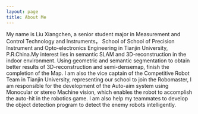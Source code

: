 ```yaml
---
layout: page
title: About Me
---
```


My name is Liu Xiangchen, a senior student major in Measurement and Control Technology and Instruments， School of 
School of Precision Instrument and Opto-electronics Engineering in Tianjin University, P.R.China.My interest lies in semantic SLAM and 3D-reconstruction in the indoor environment. Using geometric and semantic segmentation to obtain better results of 3D-reconstruction and semi-densemap, finish the completion of the Map. I am also the vice captain of the Competitive Robot Team in Tianjin University, representing our school to join the Robomaster, I am responsible for the development of the Auto-aim system using Monocular or stereo Machine vision, which enables the robot to accomplish the auto-hit in the robotics game. I am also help my teammates to develop the object detection program to detect the enemy robots intelligently.

